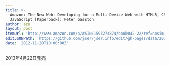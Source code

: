 ```yaml
---
title: >-
  Amazon: The New Web: Developing for a Multi-Device Web with HTML5, CSS3, and
  JavaScript [Paperback]: Peter Gasston
author: azu
layout: post
itemUrl: 'http://www.amazon.com/o/ASIN/1593274874/book042-22/ref=nosim'
editJSONPath: 'https://github.com/jser/jser.info/edit/gh-pages/data/2012/11/index.json'
date: '2012-11-28T10:00:00Z'
---
```

2013年4月22日発売
